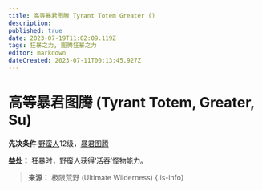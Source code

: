 ```yaml
---
title: 高等暴君图腾 Tyrant Totem Greater ()
description: 
published: true
date: 2023-07-19T11:02:09.119Z
tags: 狂暴之力, 图腾狂暴之力
editor: markdown
dateCreated: 2023-07-11T00:13:45.927Z
---
```


# 高等暴君图腾 (Tyrant Totem, Greater, Su)

**先决条件** [野蛮人](/野蛮人)12级，[暴君图腾](/狂暴之力/暴君图腾)

**益处：** 狂暴时，野蛮人获得‘活吞’怪物能力。

> **来源：** 极限荒野 (Ultimate Wilderness)
{.is-info}

